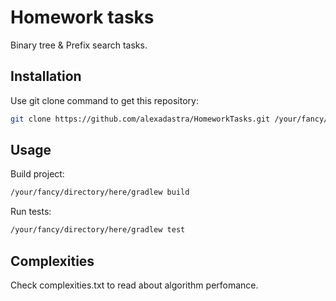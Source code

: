 # Homework tasks
Binary tree & Prefix search tasks.

## Installation

Use git clone command to get this repository:

```bash
git clone https://github.com/alexadastra/HomeworkTasks.git /your/fancy/directory/here
```

## Usage

Build project:
```bash
/your/fancy/directory/here/gradlew build
```
Run tests:
```bash
/your/fancy/directory/here/gradlew test
```

## Complexities
Check complexities.txt to read about algorithm perfomance.
